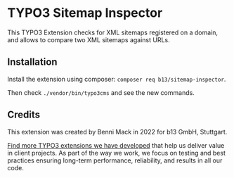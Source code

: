 # TYPO3 Sitemap Inspector

This TYPO3 Extension checks for XML sitemaps registered
on a domain, and allows to compare two XML sitemaps against
URLs.

## Installation

Install the extension using composer: `composer req b13/sitemap-inspector`.

Then check `./vendor/bin/typo3cms` and see the new commands.

## Credits

This extension was created by Benni Mack in 2022 for b13 GmbH, Stuttgart.

[Find more TYPO3 extensions we have developed](https://b13.com/useful-typo3-extensions-from-b13-to-you) that help us
deliver value in client projects. As part of the way we work, we focus on testing and best practices ensuring long-term
performance, reliability, and results in all our code. 
